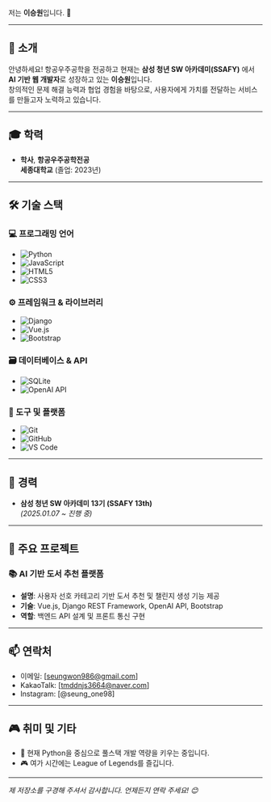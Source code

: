 저는 **이승원**입니다. 🚀  

---

## 👋 소개  

안녕하세요! 항공우주공학을 전공하고 현재는 **삼성 청년 SW 아카데미(SSAFY)** 에서 **AI 기반 웹 개발자**로 성장하고 있는 **이승원**입니다.  
창의적인 문제 해결 능력과 협업 경험을 바탕으로, 사용자에게 가치를 전달하는 서비스를 만들고자 노력하고 있습니다.

---

## 🎓 학력  
- **학사**, **항공우주공학전공**  
  **세종대학교** (졸업: 2023년)  

---

## 🛠️ 기술 스택  

### 💻 프로그래밍 언어  
- ![Python](https://img.shields.io/badge/Python-3776AB?style=for-the-badge&logo=python&logoColor=white)  
- ![JavaScript](https://img.shields.io/badge/JavaScript-F7DF1E?style=for-the-badge&logo=javascript&logoColor=black)  
- ![HTML5](https://img.shields.io/badge/HTML5-E34F26?style=for-the-badge&logo=html5&logoColor=white)  
- ![CSS3](https://img.shields.io/badge/CSS3-1572B6?style=for-the-badge&logo=css3&logoColor=white)  

### ⚙️ 프레임워크 & 라이브러리  
- ![Django](https://img.shields.io/badge/Django-092E20?style=for-the-badge&logo=django&logoColor=white)  
- ![Vue.js](https://img.shields.io/badge/Vue.js-35495E?style=for-the-badge&logo=vue.js&logoColor=4FC08D)  
- ![Bootstrap](https://img.shields.io/badge/Bootstrap-7952B3?style=for-the-badge&logo=bootstrap&logoColor=white)  

### 🗃️ 데이터베이스 & API  
- ![SQLite](https://img.shields.io/badge/SQLite-003B57?style=for-the-badge&logo=sqlite&logoColor=white)  
- ![OpenAI API](https://img.shields.io/badge/OpenAI_API-412991?style=for-the-badge&logo=openai&logoColor=white)  

### 🔧 도구 및 플랫폼  
- ![Git](https://img.shields.io/badge/Git-F05032?style=for-the-badge&logo=git&logoColor=white)  
- ![GitHub](https://img.shields.io/badge/GitHub-181717?style=for-the-badge&logo=github&logoColor=white)  
- ![VS Code](https://img.shields.io/badge/VS_Code-007ACC?style=for-the-badge&logo=visual-studio-code&logoColor=white)  

---

## 💼 경력  
- **삼성 청년 SW 아카데미 13기 (SSAFY 13th)**  
  *(2025.01.07 ~ 진행 중)*  

---

## 🧩 주요 프로젝트  

### 📚 AI 기반 도서 추천 플랫폼  
- **설명**: 사용자 선호 카테고리 기반 도서 추천 및 챌린지 생성 기능 제공  
- **기술**: Vue.js, Django REST Framework, OpenAI API, Bootstrap  
- **역할**: 백엔드 API 설계 및 프론트 통신 구현  
---

## 📫 연락처  
- 이메일: [seungwon986@gmail.com]  
- KakaoTalk: [tmddnjs3664@naver.com]  
- Instagram: [@seung_one98]  

---

## 🎮 취미 및 기타  
- 🌱 현재 Python을 중심으로 풀스택 개발 역량을 키우는 중입니다.  
- 🎮 여가 시간에는 League of Legends를 즐깁니다.  

---

*제 저장소를 구경해 주셔서 감사합니다. 언제든지 연락 주세요! 😊*
